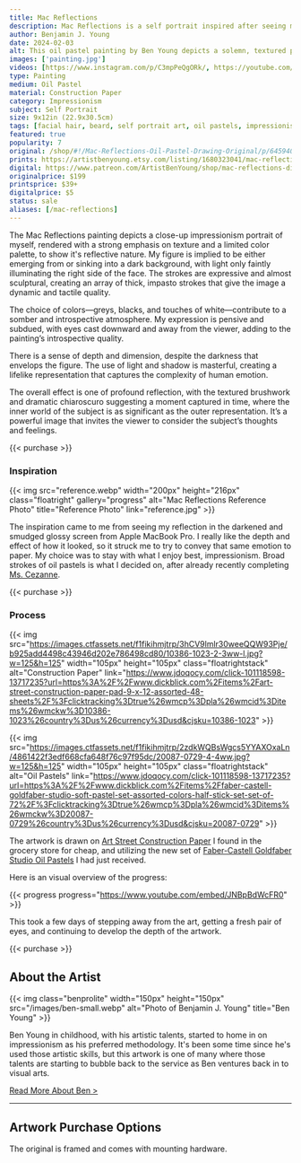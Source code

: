 ```yaml
---
title: Mac Reflections
description: Mac Reflections is a self portrait inspired after seeing my reflection on a glossy and smudged laptop dark screen. Painting the depth with oil pastels.
author: Benjamin J. Young
date: 2024-02-03
alt: This oil pastel painting by Ben Young depicts a solemn, textured portrait of a man's face, emerging from a dark background with a rough, expressive brushwork that conveys a sense of introspection or melancholy.
images: ['painting.jpg']
videos: [https://www.instagram.com/p/C3mpPeQgORk/, https://youtube.com/shorts/JNBpBdWcFR0]
type: Painting
medium: Oil Pastel
material: Construction Paper
category: Impressionism
subject: Self Portrait
size: 9x12in (22.9x30.5cm)
tags: [facial hair, beard, self portrait art, oil pastels, impressionism, dark tone, impressionist artist, for sale]
featured: true
popularity: 7
original: /shop/#!/Mac-Reflections-Oil-Pastel-Drawing-Original/p/645940870/category=0
prints: https://artistbenyoung.etsy.com/listing/1680323041/mac-reflections-self-portrait
digital: https://www.patreon.com/ArtistBenYoung/shop/mac-reflections-digital-download-139666
originalprice: $199
printsprice: $39+
digitalprice: $5
status: sale
aliases: [/mac-reflections]
---
```


The Mac Reflections painting depicts a close-up impressionism portrait of myself, rendered with a strong emphasis on texture and a limited color palette, to show it's reflective nature. My figure is implied to be either emerging from or sinking into a dark background, with light only faintly illuminating the right side of the face. The strokes are expressive and almost sculptural, creating an array of thick, impasto strokes that give the image a dynamic and tactile quality.

The choice of colors—greys, blacks, and touches of white—contribute to a somber and introspective atmosphere. My expression is pensive and subdued, with eyes cast downward and away from the viewer, adding to the painting’s introspective quality.

There is a sense of depth and dimension, despite the darkness that envelops the figure. The use of light and shadow is masterful, creating a lifelike representation that captures the complexity of human emotion.

The overall effect is one of profound reflection, with the textured brushwork and dramatic chiaroscuro suggesting a moment captured in time, where the inner world of the subject is as significant as the outer representation. It’s a powerful image that invites the viewer to consider the subject’s thoughts and feelings.

{{< purchase >}}

### Inspiration ###

{{< img src="reference.webp" width="200px" height="216px" class="floatright" gallery="progress" alt="Mac Reflections Reference Photo" title="Reference Photo" link="reference.jpg" >}}

The inspiration came to me from seeing my reflection in the darkened and smudged glossy screen from Apple MacBook Pro. I really like the depth and effect of how it looked, so it struck me to try to convey that same emotion to paper. My choice was to stay with what I enjoy best, impressionism. Broad strokes of oil pastels is what I decided on, after already recently completing [Ms. Cezanne](/artwork/ms-cezanne/).

{{< purchase >}}

### Process ###

{{< img src="https://images.ctfassets.net/f1fikihmjtrp/3hCV9lmlr30weeQQW93Pje/b925add4498c43946d202e786498cd80/10386-1023-2-3ww-l.jpg?w=125&h=125" width="105px" height="105px" class="floatrightstack" alt="Construction Paper" link="https://www.jdoqocy.com/click-101118598-13717235?url=https%3A%2F%2Fwww.dickblick.com%2Fitems%2Fart-street-construction-paper-pad-9-x-12-assorted-48-sheets%2F%3Fclicktracking%3Dtrue%26wmcp%3Dpla%26wmcid%3Ditems%26wmckw%3D10386-1023%26country%3Dus%26currency%3Dusd&cjsku=10386-1023" >}}

{{< img src="https://images.ctfassets.net/f1fikihmjtrp/2zdkWQBsWgcs5YYAXOxaLn/4861422f3edf668cfa648f76c97f95dc/20087-0729-4-4ww.jpg?w=125&h=125" width="105px" height="105px" class="floatrightstack" alt="Oil Pastels" link="https://www.jdoqocy.com/click-101118598-13717235?url=https%3A%2F%2Fwww.dickblick.com%2Fitems%2Ffaber-castell-goldfaber-studio-soft-pastel-set-assorted-colors-half-stick-set-set-of-72%2F%3Fclicktracking%3Dtrue%26wmcp%3Dpla%26wmcid%3Ditems%26wmckw%3D20087-0729%26country%3Dus%26currency%3Dusd&cjsku=20087-0729" >}}

The artwork is drawn on [Art Street Construction Paper](https://www.kqzyfj.com/click-101118598-13717235?url=https%3A%2F%2Fwww.dickblick.com%2Fitems%2Fart-street-construction-paper-pad-9-x-12-assorted-48-sheets%2F%3Fclicktracking%3Dtrue%26wmcp%3Dpla%26wmcid%3Ditems%26wmckw%3D10386-1023%26country%3Dus%26currency%3Dusd&cjsku=10386-1023) I found in the grocery store for cheap, and utilizing the new set of [Faber-Castell Goldfaber Studio Oil Pastels](https://www.jdoqocy.com/click-101118598-13717235?url=https%3A%2F%2Fwww.dickblick.com%2Fitems%2Ffaber-castell-goldfaber-studio-oil-pastel-set-assorted-colors-set-of-24%2F%3Fclicktracking%3Dtrue%26wmcp%3Dpla%26wmcid%3Ditems%26wmckw%3D21905-0249%26country%3Dus%26currency%3Dusd&cjsku=21905-0249) I had just received.

Here is an visual overview of the progress:

{{< progress progress="https://www.youtube.com/embed/JNBpBdWcFR0" >}}

This took a few days of stepping away from the art, getting a fresh pair of eyes, and continuing to develop the depth of the artwork.

{{< purchase >}}

## About the Artist ##

{{< img class="benprolite" width="150px" height="150px" src="/images/ben-small.webp" alt="Photo of Benjamin J. Young" title="Ben Young" >}}

Ben Young in childhood, with his artistic talents, started to home in on impressionism as his preferred methodology. It's been some time since he's used those artistic skills, but this artwork is one of many where those talents are starting to bubble back to the service as Ben ventures back in to visual arts.

[Read More About Ben >](/about)

---

## Artwork Purchase Options ##

The original is framed and comes with mounting hardware.
